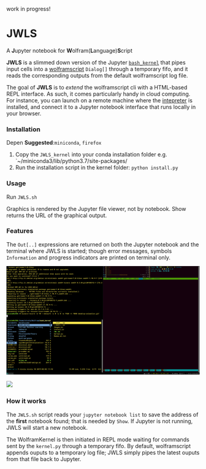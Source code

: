 work in progress!

# JWLS

A **J**upyter notebook for **W**olfram(**L**anguage)**S**cript

**JWLS** is a slimmed down version of the Jupyter [`bash_kernel`](https://github.com/takluyver/bash_kernel) 
that pipes input cells into a [wolframscript](https://www.wolfram.com/wolframscript/) `Dialog[]` 
through a temporary fifo, and it reads the corresponding outputs from
the default wolframscript log file. 

The goal of **JWLS** is to *extend* the wolframscript cli with a HTML-based REPL interface.
As such, it comes particularly handy in cloud computing. 
For instance, you can launch on a remote machine where the
[intepreter](https://www.wolfram.com/cdf-player/) is installed, 
and connect it to a Jupyter notebook interface that runs locally in your browser.


### Installation

Depen
**Suggested**:`miniconda`, `firefox`

1. Copy the `JWLS_kernel` into your conda installation folder e.g. `~/miniconda3/lib/python3.7/site-packages/ 
2. Run the installation script in the kernel folder:  `python install.py`


### Usage

Run `JWLS.sh`

Graphics is rendered by the Jupyter file viewer, not by notebook. 
Show returns the URL of the graphical output.

### Features



The `Out[..]` expressions are returned on both the Jupyter notebook and the terminal 
where JWLS is started; though error messages, symbols `Information` and progress indicators are printed on terminal only.

![](JWLSrec.gif)


![](bashCell.gif)




### How it works

The `JWLS.sh` script reads your `jupyter notebook list` to save the address of the **first** notebook found; that is needed by `Show`.  If Jupyter is not running, JWLS will start a new notebook. 

The WolframKernel is then initiated in REPL mode waiting for commands sent by the `kernel.py` through a temporary fifo.
By default, wolframscript appends ouputs to a temporary log file; JWLS simply pipes the latest ouputs from that file back to Jupyter. 

